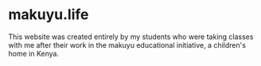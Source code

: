 # makuyu.life

This website was created entirely by my students who were taking classes with me after their work in the makuyu educational initiative, a children's home in Kenya.

